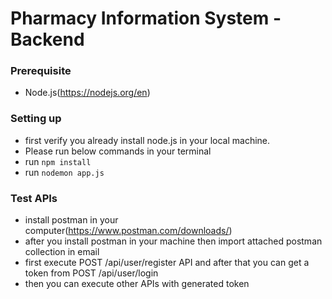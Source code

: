 # Pharmacy Information System - Backend

### Prerequisite

- Node.js(https://nodejs.org/en)

### Setting up

- first verify you already install node.js in your local machine.
- Please run below commands in your terminal
- run `npm install`
- run `nodemon app.js`

### Test APIs

- install postman in your computer(https://www.postman.com/downloads/)
- after you install postman in your machine then import attached postman collection in email
- first execute POST /api/user/register API and after that you can get a token from POST /api/user/login
- then you can execute other APIs with generated token
